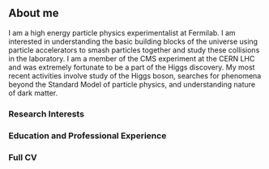 ## About me

I am a high energy particle physics experimentalist at Fermilab.  I am interested in understanding the basic building blocks of the universe using particle accelerators to smash particles together and study these collisions in the laboratory.  I am a member of the CMS experiment at the CERN LHC and was extremely fortunate to be a part of the Higgs discovery.  My most recent activities involve study of the Higgs boson, searches for phenomena beyond the Standard Model of particle physics, and understanding nature of dark matter. 

### Research Interests

### Education and Professional Experience

### Full CV
